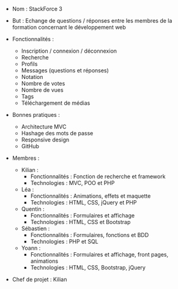 - Nom : StackForce 3

- But : Echange de questions / réponses entre les membres de la formation concernant le développement web

- Fonctionnalités : 
	- Inscription / connexion / déconnexion
	- Recherche
	- Profils
	- Messages (questions et réponses)
	- Notation
	- Nombre de votes
	- Nombre de vues
	- Tags
	- Téléchargement de médias

- Bonnes pratiques : 
	- Architecture MVC
	- Hashage des mots de passe
	- Responsive design
	- GitHub

- Membres : 
	- Kilian : 
		- Fonctionnalités : Fonction de recherche et framework
		- Technologies : MVC, POO et PHP
	- Léa : 
		- Fonctionnalités : Animations, effets et maquette
		- Technologies : HTML, CSS, jQuery et PHP
	- Quentin : 
		- Fonctionnalités : Formulaires et affichage
		- Technologies : HTML, CSS et Bootstrap
	- Sébastien : 
		- Fonctionnalités : Formulaires, fonctions et BDD
		- Technologies : PHP et SQL
	- Yoann : 
		- Fonctionnalités : Formulaires et affichage, front pages, animations
		- Technologies : HTML, CSS, Bootstrap, jQuery

- Chef de projet : Kilian
